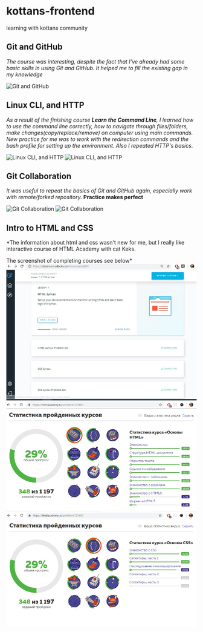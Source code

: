 # kottans-frontend
learning with kottans community

## Git and GitHub
*The course was interesting, despite the fact that I've already had some basic skills in using Git and GitHub. It helped me to fill the existing gap in my knowledge*

![Git and GitHub](https://github.com/simpleil/kottans-frontend/blob/master/task_Git%20_GitHub/task_git.jpg)

## Linux CLI, and HTTP
*As a result of the finishing course **Learn the Command Line**, I learned how to use the command line correctly, how to navigate through files/folders, make changes(copy/replace/remove) on computer using main commands.
New practice for me was to work with the redirection commands and the bash profile for setting up the environment. Also I repeated HTTP's basics.*

![Linux CLI, and HTTP](https://github.com/simpleil/kottans-frontend/blob/master/task_linux_cli/task-linux-cli1.JPG)
![Linux CLI, and HTTP](https://github.com/simpleil/kottans-frontend/blob/master/task_linux_cli/task-linux-cli2.JPG)

## Git Collaboration
*It was useful to repeat the basics of Git and GitHub again, especially work with remote/forked repository.*
**Practice makes perfect**

![Git Collaboration](https://github.com/simpleil/kottans-frontend/blob/master/task_git_collaboration/task_git_collaboration.JPG)
![Git Collaboration](https://github.com/simpleil/kottans-frontend/blob/master/task_git_collaboration/task_git_collaboration2.JPG)

## Intro to HTML and CSS

*The information about html and css wasn't new for me, but l really like interactive course of HTML Academy with cat Keks.

The screenshot of completing courses see below*
![Intro to HTML and CSS](task_git_html_css_intro/html_css_udacity.JPG)
![Intro to HTML and CSS](task_git_html_css_intro/HTMLAcademy_html1.jpg)
![Intro to HTML and CSS](task_git_html_css_intro/HTMLAcademy_css.jpg)

